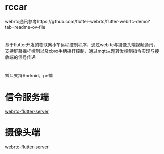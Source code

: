 # rccar 
webrtc通讯参考https://github.com/flutter-webrtc/flutter-webrtc-demo?tab=readme-ov-file  
# 
基于flutter开发的物联网小车远程控制程序，通过webrtc与摄像头端视频通讯，支持屏幕摇杆控制以及xbox手柄摇杆控制，通过mqtt主题转发控制指令实现与接收端的信号传递 
# 
暂只支持Android，pc端  
# 信令服务端 
<a href="https://github.com/xmgmcat/flutter-webrtc-server">webrtc-flutter-server</a> 
# 摄像头端 
<a href="https://github.com/xmgmcat/camera">webrtc-flutter-server</a>
